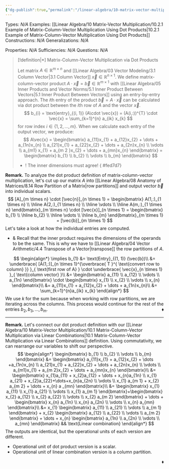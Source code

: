 ```yaml
---
{"dg-publish":true,"permalink":"/linear-algebra/10-matrix-vector-multiplication/10-2-matrix-column-vector-multiplication-via-dot-products/","tags":["Type/Definition","Topic/Linear_Algebra"]}
---
```


Types: *N/A*
Examples: [[Linear Algebra/10 Matrix-Vector Multiplication/10.2.1 Example of Matrix-Column-Vector Multiplication Using Dot Products\|10.2.1 Example of Matrix-Column-Vector Multiplication Using Dot Products]]
Constructions: *N/A*
Generalizations: *N/A*

Properties: *N/A*
Sufficiencies: *N/A*
Questions: *N/A*

> [!definition|*] Matrix-Column-Vector Multiplication via Dot Products
> 
> Let matrix $A \in \mathbb{R}^{m \times n}$ and [[Linear Algebra/03 Vector Modeling/3.1 Column Vector\|3.1 Column Vector]] $\vec{x} \in \mathbb{R}^{n \times 1}$. We define matrix-column-vector product $A \cdot \vec{x} = \vec{b} \in \mathbb{R}^{m \times 1}$ with [[Linear Algebra/05 Inner Products and Vector Norms/5.1 Inner Product Between Vectors\|5.1 Inner Product Between Vectors]] using an entry-by-entry approach. The $i$th entry of the product $\vec{b} = A\cdot \vec{x}$ can be calculated via dot product between the $i$th row of $A$ and the vector $\vec{x}$.
> $$
> b_{i} = \text{entry}_{(i, 1)} (A\cdot \vec{x}) = (A(i,:))^{T} \cdot \vec{x} = \sum_{k=1}^{n} a_{ik} x_{k}
> $$
> for row index $i \in \{ 1,2, \dots, m \}$. When we calculate each entry of the output vector, we produce:
> $$
> A\vec{x} = \begin{bmatrix}
> a_{11}x_{1} + a_{12}x_{2} + \dots + a_{1n}x_{n} \\
> a_{21}x_{1} + a_{22}x_{2} + \dots + a_{2n}x_{n} \\
> \vdots \\
> a_{m1} x_{1} + a_{m 2 }x_{2} + \dots + a_{mn}x_{n}
> \end{bmatrix} = \begin{bmatrix}
> b_{1} \\
> b_{2} \\
> \vdots \\
> b_{m}
> \end{bmatrix}
> $$
> - ! The inner dimensions must agree!
{ #fed7d7}


**Remark.** To analyze the dot product definition of matrix-column-vector multiplication, let's cut up our matrix $A$ into [[Linear Algebra/08 Anatomy of Matrices/8.14 Row Partition of a Matrix\|row partitions]] and output vector $\vec{b}$ into individual scalars.
$$
[A]_{m \times n} \cdot [\vec{n}]_{n \times 1} = \begin{bmatrix}
A(1,:)_{1 \times n} \\
\hline A(2,:)_{1 \times n} \\
\hline \vdots \\
\hline A(m,:)_{1 \times n}
\end{bmatrix}_{m \times n} \cdot [\vec{x}]_{n \times 1} = \begin{bmatrix}
b_{1} \\
\hline b_{2} \\
\hline \vdots \\
\hline b_{m}
\end{bmatrix}_{m \times 1} = [\vec{b}]_{m \times 1}
$$
Let's take a look at how the individual entries are computed. 
- & Recall that the inner product requires the dimensions of the operands to be the same. This is why we have to [[Linear Algebra/04 Vector Arithmetic/4.4 Transpose of a Vector\|transpose]] the row partitions of $A$.

$$
\begin{align*}
\implies b_{1} &= \text{Entry}_{(1, 1)} (\vec{b})\\
&= \underbrace{ [A(1,:)]_{n \times 1}^{\overbrace{ T }^{ \text{convert row to column} }} }_{ \text{first row of A} } \cdot \underbrace{ \vec{x}_{n \times 1} }_{ \text{column vector} }\\
&= \begin{bmatrix}
a_{11} \\
a_{12} \\
\vdots \\
a_{1n}
\end{bmatrix} \cdot \begin{bmatrix}
x_{1} \\
x_{2} \\
\vdots \\
x_{n}
\end{bmatrix}\\
&= a_{11}x_{1} + a_{12}x_{2} + \dots + a_{1n}x_{n}\\
&= \sum_{k=1}^{n}a_{ik} x_{k}
\end{align*}
$$
We use $k$ for the sum because when working with row partitions, we are iterating across the columns. This process would continue for the rest of the entries $b_{2}, b_{3}, \dots, b_{m}$.
 <span style='float:right;'>$\blacklozenge$</span>
 
---

**Remark.** Let's connect our dot product definition with our [[Linear Algebra/10 Matrix-Vector Multiplication/10.1 Matrix-Column-Vector Multiplication via Linear Combinations\|10.1 Matrix-Column-Vector Multiplication via Linear Combinations]] definition. Using commutativity, we can rearrange our variables to shift our perspective. 
$$
\begin{align*}
\begin{bmatrix}
b_{1} \\
b_{2} \\
\vdots \\
b_{m}
\end{bmatrix} &= \begin{bmatrix}
a_{11}x_{1} + a_{12}x_{2} + \dots +a_{1n}x_{n} \\
a_{21}x_{1} + a_{22}x_{2} + \dots + a_{2n}x_{n} \\
\vdots \\
a_{m1}x_{1} + a_{m 2}x_{2} + \dots + a_{mn}x_{n}
\end{bmatrix}\\
&= \begin{bmatrix}
x_{1}a_{11} + x_{2}a_{12} + \dots + x_{n}a_{1n} \\
x_{1} a_{21} + x_{2}a_{22}+\dots+x_{n}a_{2n} \\
\vdots \\
x_{1} a_{m 1} + x_{2} a_{m 2} + \dots + x_{n} a _{mn}
\end{bmatrix}\\
&= \begin{bmatrix}
x_{1} a_{11} \\
x_{1} a_{21} \\
\vdots \\
x_{1} a_{m 1}
\end{bmatrix}+\begin{bmatrix}
x_{2} a_{12} \\
x_{2} a_{22} \\
\vdots \\
x_{2} a_{m 2}
\end{bmatrix} + \dots + \begin{bmatrix}
x_{n} a_{1n}  \\
x_{n} a_{2n} \\
\vdots \\
x_{n} a_{mn}
\end{bmatrix}\\
&= x_{1} \begin{bmatrix}
a_{11} \\
a_{21} \\
\vdots \\
a_{m 1}
\end{bmatrix} + x_{2} \begin{bmatrix}
a_{12} \\
a_{22} \\
\vdots \\
a_{m 2}
\end{bmatrix} + \dots + x_{n} \begin{bmatrix}
a_{1n} \\
a_{2n} \\
\vdots \\
a_{mn}
\end{bmatrix} && \text{Linear combination}
\end{align*}
$$
 The outputs are identical, but the operational units of each version are different. 
 - Operational unit of dot product version is a scalar.
 - Operational unit of linear combination version is a column partition.

 <span style='float:right;'>$\blacklozenge$</span>